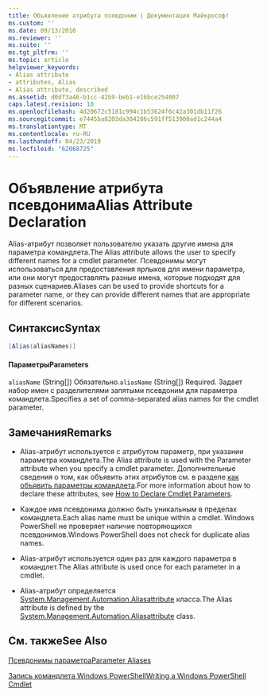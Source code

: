 ```yaml
---
title: Объявление атрибута псевдоним | Документация Майкрософт
ms.custom: ''
ms.date: 09/13/2016
ms.reviewer: ''
ms.suite: ''
ms.tgt_pltfrm: ''
ms.topic: article
helpviewer_keywords:
- Alias attribute
- attributes, Alias
- Alias attribute, described
ms.assetid: d0df3a46-b1cc-42b9-beb1-e16bce254007
caps.latest.revision: 10
ms.openlocfilehash: 4d20672c5181c994c1b53624f6c42a301db11f26
ms.sourcegitcommit: e7445ba8203da304286c591ff513900ad1c244a4
ms.translationtype: MT
ms.contentlocale: ru-RU
ms.lasthandoff: 04/23/2019
ms.locfileid: "62068725"
---
```

# <a name="alias-attribute-declaration"></a><span data-ttu-id="6f53f-102">Объявление атрибута псевдонима</span><span class="sxs-lookup"><span data-stu-id="6f53f-102">Alias Attribute Declaration</span></span>

<span data-ttu-id="6f53f-103">Alias-атрибут позволяет пользователю указать другие имена для параметра командлета.</span><span class="sxs-lookup"><span data-stu-id="6f53f-103">The Alias attribute allows the user to specify different names for a cmdlet parameter.</span></span> <span data-ttu-id="6f53f-104">Псевдонимы могут использоваться для предоставления ярлыков для имени параметра, или они могут предоставлять разные имена, которые подходят для разных сценариев.</span><span class="sxs-lookup"><span data-stu-id="6f53f-104">Aliases can be used to provide shortcuts for a parameter name, or they can provide different names that are appropriate for different scenarios.</span></span>

## <a name="syntax"></a><span data-ttu-id="6f53f-105">Синтаксис</span><span class="sxs-lookup"><span data-stu-id="6f53f-105">Syntax</span></span>

```csharp
[Alias(aliasNames)]
```

#### <a name="parameters"></a><span data-ttu-id="6f53f-106">Параметры</span><span class="sxs-lookup"><span data-stu-id="6f53f-106">Parameters</span></span>

<span data-ttu-id="6f53f-107">`aliasName` (String[]) Обязательно.</span><span class="sxs-lookup"><span data-stu-id="6f53f-107">`aliasName` (String[]) Required.</span></span> <span data-ttu-id="6f53f-108">Задает набор имен с разделителями запятыми псевдоним для параметра командлета.</span><span class="sxs-lookup"><span data-stu-id="6f53f-108">Specifies a set of comma-separated alias names for the cmdlet parameter.</span></span>

## <a name="remarks"></a><span data-ttu-id="6f53f-109">Замечания</span><span class="sxs-lookup"><span data-stu-id="6f53f-109">Remarks</span></span>

- <span data-ttu-id="6f53f-110">Alias-атрибут используется с атрибутом параметр, при указании параметра командлета.</span><span class="sxs-lookup"><span data-stu-id="6f53f-110">The Alias attribute is used with the Parameter attribute when you specify a cmdlet parameter.</span></span> <span data-ttu-id="6f53f-111">Дополнительные сведения о том, как объявить этих атрибутов см. в разделе [как объявить параметры командлета](./how-to-declare-cmdlet-parameters.md).</span><span class="sxs-lookup"><span data-stu-id="6f53f-111">For more information about how to declare these attributes, see [How to Declare Cmdlet Parameters](./how-to-declare-cmdlet-parameters.md).</span></span>

- <span data-ttu-id="6f53f-112">Каждое имя псевдонима должно быть уникальным в пределах командлета.</span><span class="sxs-lookup"><span data-stu-id="6f53f-112">Each alias name must be unique within a cmdlet.</span></span> <span data-ttu-id="6f53f-113">Windows PowerShell не проверяет наличие повторяющихся псевдонимов.</span><span class="sxs-lookup"><span data-stu-id="6f53f-113">Windows PowerShell does not check for duplicate alias names.</span></span>

- <span data-ttu-id="6f53f-114">Alias-атрибут используется один раз для каждого параметра в командлет.</span><span class="sxs-lookup"><span data-stu-id="6f53f-114">The Alias attribute is used once for each parameter in a cmdlet.</span></span>

- <span data-ttu-id="6f53f-115">Alias-атрибут определяется [System.Management.Automation.Aliasattribute](/dotnet/api/System.Management.Automation.AliasAttribute) класса.</span><span class="sxs-lookup"><span data-stu-id="6f53f-115">The Alias attribute is defined by the [System.Management.Automation.Aliasattribute](/dotnet/api/System.Management.Automation.AliasAttribute) class.</span></span>

## <a name="see-also"></a><span data-ttu-id="6f53f-116">См. также</span><span class="sxs-lookup"><span data-stu-id="6f53f-116">See Also</span></span>

[<span data-ttu-id="6f53f-117">Псевдонимы параметра</span><span class="sxs-lookup"><span data-stu-id="6f53f-117">Parameter Aliases</span></span>](./parameter-aliases.md)

[<span data-ttu-id="6f53f-118">Запись командлета Windows PowerShell</span><span class="sxs-lookup"><span data-stu-id="6f53f-118">Writing a Windows PowerShell Cmdlet</span></span>](./writing-a-windows-powershell-cmdlet.md)
